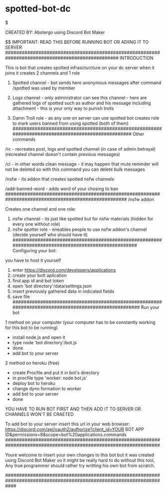 # spotted-bot-dc
$$$$$$$$$$$$$$$$$$$$$$$$$$$$$$$$$$$$$$$$$$$$$$$$$$$$$$$$$$$$$$$$$$$$$$$$$$$$$$$$$$$$$$$$$

CREATED BY: Abstergo using Discord Bot Maker

$$$$$$$$$$$$$$$$$$$$$$$$$$$$$$$$$$$$$$$$$$$$$$$$$$$$$$$$$$$$$$$$$$$$$$$$$$$$$$$$$$$$$$$$$$$$$$
IMPORTANT: READ THIS BEFORE RUNNING BOT OR ADIING IT TO SERVER
#################################################################################################
INTRODUCTION

This is bot that creates spotted infrascturcture on your dc server
when it joins it creates 2 channels and 1 role

1. Spotted channel	- bot sends here anonymous messages after command /spotted was used by member

2. Logs channel		- only administrator can see this channel
			- here are gathered logs of spotted such as author and his message including attachment
			- this is your only way to punish trolls
3. Damn Troll role	- as any one on server can use spotted bot creates role to mark users banned from using spotted (both of them)
#################################################################################################
Other commands

/rc - recreates post, logs and spotted channel (in case of admin betrayal)(recreated channel doesn't contain previous messages)

/cl - in other words clean message - it may happen that mute reminder will not be deleted so with this command you can delete bulk messages

/nsfw - its addon that creates spotted nsfw channels

/add-banned-word - adds word of your chosing to ban
####################################################################################################
/nsfw addon

Creates one channel and one role:
1. nsfw channel - its just like spotted but for nsfw materials (hidden for every one without role)
2. nsfw spotter role - eneables people to use nsfw addon's channel (decide yourself who should have it)
###################################################################################################
Configuring your bot:

you have to host it yourself
1. enter https://discord.com/developers/applications
2. create your bott aplication
3. find app id and bot token
4. open 'bot directory'/data/settings.json
5. insert previously gathered data in indicated fields
6. save file
####################################################################################################
Run your bot

1 method on your computer (your computer has to be constantly working for this bot to be running)

- install node.js and open it
- type node 'bot directory'/bot.js
- done
- add bot to your server

2 method on heroku (free)
- create Procfile and put it in bot's directory
- in procfile type 'worker: node bot.js'
- deploy bot to heroku
- change dyno formation to worker 
- add bot to your server
- done

YOU HAVE TO RUN BOT FIRST AND THEN ADD IT TO SERVER OR CHANNELS WON'T BE CRAETED

To add bot to your server insert this url in your web browser: https://discord.com/api/oauth2/authorize?client_id=YOUR BOT APP ID&permissions=8&scope=bot%20applications.commands
################################################################################################################

Youre welcome to insert your own changes to this bot but it was created using Discord Bot Maker so it might be really hard to do without this tool, 
Any true programmer should rather try writting his own bot from scratch.

####################################################################################################################
